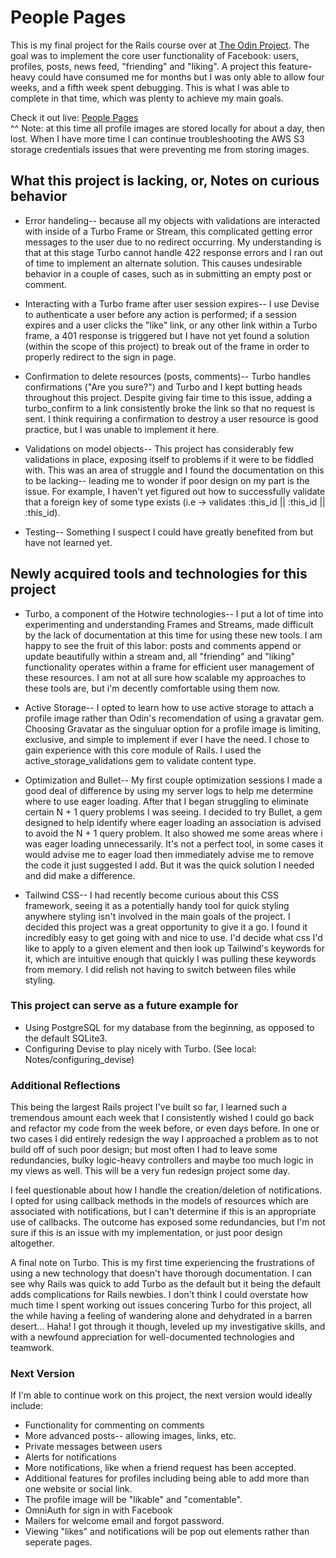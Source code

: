 # People Pages

This is my final project for the Rails course over at [The Odin Project](https://www.theodinproject.com/lessons/ruby-on-rails-rails-final-project). The goal was to implement the core user functionality of Facebook: users, profiles, posts, news feed, "friending" and "liking". A project this feature-heavy could have consumed me for months but I was only able to allow four weeks, and a fifth week spent debugging. This is what I was able to complete in that time, which was plenty to achieve my main goals. 

Check it out live: [People Pages](https://people-pages.herokuapp.com) 
<br/>
^^ Note: at this time all profile images are stored locally for about a day, then lost. When I have more time I can continue troubleshooting the AWS S3 storage credentials issues that were preventing me from storing images.


## What this project is lacking, or, Notes on curious behavior

* Error handeling-- because all my objects with validations are interacted with inside of a Turbo Frame or Stream, this complicated getting error messages to the user due to no redirect occurring. My understanding is that at this stage Turbo cannot handle 422 response errors and I ran out of time to implement an alternate solution. This causes undesirable behavior in a couple of cases, such as in submitting an empty post or comment.

* Interacting with a Turbo frame after user session expires-- I use Devise to authenticate a user before any action is performed; if a session expires and a user clicks the "like" link, or any other link within a Turbo frame, a 401 response is triggered but I have not yet found a solution (within the scope of this project) to break out of the frame in order to properly redirect to the sign in page.  

* Confirmation to delete resources (posts, comments)-- Turbo handles confirmations ("Are you sure?") and Turbo and I kept butting heads throughout this project. Despite giving fair time to this issue, adding a turbo_confirm to a link consistently broke the link so that no request is sent. I think requiring a confirmation to destroy a user resource is good practice, but I was unable to implement it here.

* Validations on model objects-- This project has considerably few validations in place, exposing itself to problems if it were to be fiddled with. This was an area of struggle and I found the documentation on this to be lacking-- leading me to wonder if poor design on my part is the issue. For example, I haven't yet figured out how to successfully validate that a foreign key of some type exists (i.e -> validates :this_id || :this_id || :this_id).  

* Testing-- Something I suspect I could have greatly benefited from but have not learned yet.



## Newly acquired tools and technologies for this project

* Turbo, a component of the Hotwire technologies-- I put a lot of time into experimenting and understanding Frames and Streams, made difficult by the lack of documentation at this time for using these new tools. I am happy to see the fruit of this labor: posts and comments append or update beautifully within a stream and, all "friending" and "liking" functionality operates within a frame for efficient user management of these resources. I am not at all sure how scalable my approaches to these tools are, but i'm decently comfortable using them now.

* Active Storage-- I opted to learn how to use active storage to attach a profile image rather than Odin's recomendation of using a gravatar gem. Choosing Gravatar as the singuluar option for a profile image is limiting, exclusive, and simple to implement if ever I have the need. I chose to gain experience with this core module of Rails. I used the active_storage_validations gem to validate content type.

* Optimization and Bullet--  My first couple optimization sessions I made a good deal of difference by using my server logs to help me determine where to use eager loading. After that I began struggling to eliminate certain N + 1 query problems I was seeing. I decided to try Bullet, a gem designed to help identify where eager loading an association is advised to avoid the N + 1 query problem. It also showed me some areas where i was eager loading unnecessarily. It's not a perfect tool, in some cases it would advise me to eager load then immediately advise me to remove the code it just suggested I add. But it was the quick solution I needed and did make a difference.

* Tailwind CSS-- I had recently become curious about this CSS framework, seeing it as a potentially handy tool for quick styling anywhere styling isn't involved in the main goals of the project. I decided this project was a great opportunity to give it a go. I found it incredibly easy to get going with and nice to use. I'd decide what css I'd like to apply to a given element and then look up Tailwind's keywords for it, which are intuitive enough that quickly I was pulling these keywords from memory. I did relish not having to switch between files while styling.



### This project can serve as a future example for

* Using PostgreSQL for my database from the beginning, as opposed to the default SQLite3.
* Configuring Devise to play nicely with Turbo. (See local: Notes/configuring_devise)



### Additional Reflections

This being the largest Rails project I've built so far, I learned such a tremendous amount each week that I consistently wished I could go back and refactor my code from the week before, or even days before. In one or two cases I did entirely redesign the way I approached a problem as to not build off of such poor design; but most often I had to leave some redundancies, bulky logic-heavy controllers and maybe too much logic in my views as well. This will be a very fun redesign project some day.  

I feel questionable about how I handle the creation/deletion of notifications. I opted for using callback methods in the models of resources which are associated with notifications, but I can't determine if this is an appropriate use of callbacks. The outcome has exposed some redundancies, but I'm not sure if this is an issue with my implementation, or just poor design altogether.

A final note on Turbo. This is my first time experiencing the frustrations of using a new technology that doesn't have thorough documentation. I can see why Rails was quick to add Turbo as the default but it being the default adds complications for Rails newbies. I don't think I could overstate how much time I spent working out issues concering Turbo for this project, all the while having a feeling of wandering alone and dehydrated in a barren desert... Haha! I got through it though, leveled up my investigative skills, and with a newfound appreciation for well-documented technologies and teamwork.



### Next Version

If I'm able to continue work on this project, the next version would ideally include:

* Functionality for commenting on comments
* More advanced posts-- allowing images, links, etc.
* Private messages between users
* Alerts for notifications
* More notifications, like when a friend request has been accepted.
* Additional features for profiles including being able to add more than one website or social link.
* The profile image will be "likable" and "comentable".
* OmniAuth for sign in with Facebook
* Mailers for welcome email and forgot password.
* Viewing "likes" and notifications will be pop out elements rather than seperate pages.
